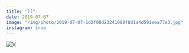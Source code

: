 ```yaml
---
title: ")("
date: 2019-07-07
image: "/img/photo/2019-07-07-1d2f08d23241089f8d1a4d591eea77e3.jpg"
instagram: true
---
```


![)(](/img/photo/2019-07-07-1d2f08d23241089f8d1a4d591eea77e3.jpg)

